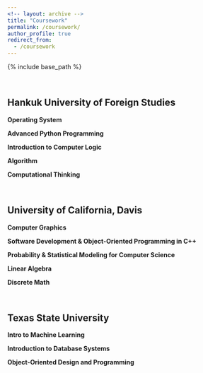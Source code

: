 ```yaml
---
<!-- layout: archive -->
title: "Coursework"
permalink: /coursework/
author_profile: true
redirect_from:
  - /coursework
---
```


{% include base_path %}

<br>

## Hankuk University of Foreign Studies

**Operating System**

**Advanced Python Programming**

**Introduction to Computer Logic**

**Algorithm**

**Computational Thinking**

<br>


## University of California, Davis

**Computer Graphics**

**Software Development & Object-Oriented Programming in C++**

**Probability & Statistical Modeling for Computer Science**

**Linear Algebra**

**Discrete Math**

<br>


## Texas State University

 
**Intro to Machine Learning**

**Introduction to Database Systems**

**Object-Oriented Design and Programming**
